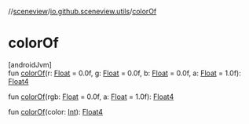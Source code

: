 //[sceneview](../../index.md)/[io.github.sceneview.utils](index.md)/[colorOf](color-of.md)

# colorOf

[androidJvm]\
fun [colorOf](color-of.md)(r: [Float](https://kotlinlang.org/api/latest/jvm/stdlib/kotlin/-float/index.html) = 0.0f, g: [Float](https://kotlinlang.org/api/latest/jvm/stdlib/kotlin/-float/index.html) = 0.0f, b: [Float](https://kotlinlang.org/api/latest/jvm/stdlib/kotlin/-float/index.html) = 0.0f, a: [Float](https://kotlinlang.org/api/latest/jvm/stdlib/kotlin/-float/index.html) = 1.0f): [Float4](../dev.romainguy.kotlin.math/-float4/index.md)

fun [colorOf](color-of.md)(rgb: [Float](https://kotlinlang.org/api/latest/jvm/stdlib/kotlin/-float/index.html) = 0.0f, a: [Float](https://kotlinlang.org/api/latest/jvm/stdlib/kotlin/-float/index.html) = 1.0f): [Float4](../dev.romainguy.kotlin.math/-float4/index.md)

fun [colorOf](color-of.md)(color: [Int](https://kotlinlang.org/api/latest/jvm/stdlib/kotlin/-int/index.html)): [Float4](../dev.romainguy.kotlin.math/-float4/index.md)
